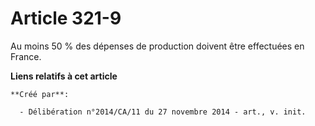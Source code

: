 # Article 321-9

Au moins 50 % des dépenses de production doivent être effectuées en France.

**Liens relatifs à cet article**

	**Créé par**:

	  - Délibération n°2014/CA/11 du 27 novembre 2014 - art., v. init.
